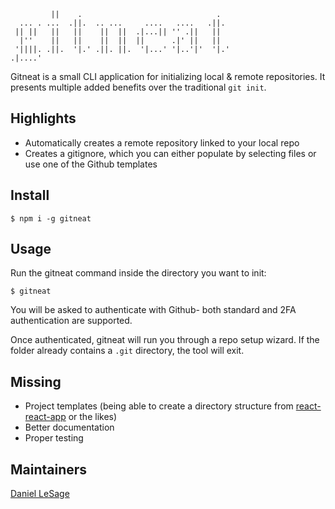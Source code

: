 ```
         ||    .                              .
  ... . ...  .||.  .. ...     ....   ....   .||.
 || ||   ||   ||    ||  ||  .|...|| '' .||   ||
  |''    ||   ||    ||  ||  ||      .|' ||   ||
 '||||. .||.  '|.' .||. ||.  '|...' '|..'|'  '|.'
.|....'
```



Gitneat is a small CLI application for initializing local &amp; remote repositories. It presents multiple added benefits over the traditional `git init`.

## Highlights

-   Automatically creates a remote repository linked to your local repo
-   Creates a gitignore, which you can either populate by selecting files or use one of the Github templates

## Install

```console
$ npm i -g gitneat
```

## Usage

Run the gitneat command inside the directory you want to init:

```console
$ gitneat
```

You will be asked to authenticate with Github- both standard and 2FA authentication are supported.

Once authenticated, gitneat will run you through a repo setup wizard.
If the folder already contains a `.git` directory, the tool will exit.

## Missing

-   Project templates (being able to create a directory structure from [react-react-app](https://github.com/facebook/create-react-app) or the likes)
-   Better documentation
-   Proper testing

## Maintainers

[Daniel LeSage](https://github.com/dlesage25)
